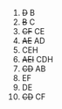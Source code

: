 1. ~~D~~ B
2. ~~B~~ C
3. ~~CF~~ CE
4. ~~AE~~ AD
5. CEH
6. ~~AEI~~ CDH
7. ~~CD~~ AB
8. EF
9. DE
10. ~~CD~~ CF
